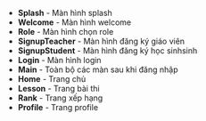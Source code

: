 - **Splash** - Màn hình splash
- **Welcome** - Màn hình welcome
- **Role** - Màn hình chọn role
- **SignupTeacher** - Màn hình đăng ký giáo viên
- **SignupStudent** - Màn hình đăng ký học sinhsinh
- **Login** - Màn hình login
- **Main** - Toàn bộ các màn sau khi đăng nhập
- **Home** - Trang chủ
- **Lesson** - Trang bài thi
- **Rank** - Trang xếp hạng
- **Profile** - Trang profile
